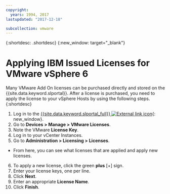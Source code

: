 ```yaml
---
copyright:
  years: 1994, 2017
lastupdated: "2017-12-18"

subcollection: vmware
---
```


{:shortdesc: .shortdesc}
{:new_window: target="_blank"}

# Applying IBM Issued Licenses for VMware vSphere 6 

Many VMware Add On licenses can be purchased directly and stored on the {{site.data.keyword.slportal}}. After a license is purchased, you need to apply the license to your vSphere Hosts by using the following steps.
{:shortdesc}

1. Log in to the [{{site.data.keyword.slportal_full}} ![External link icon](../../icons/launch-glyph.svg "External link icon")](https://control.softlayer.com/){: new_window}.
2. Go to **Devices > Manage > VMware Licenses**.
3. Note the VMware **License Key**.
4. Log in to your vCenter Instances.
5. Go to **Administration > Licensing > Licenses**.
  * From here, you can see what licenses that are applied and apply new licenses.
6. To apply a new license, click the green **plus** [+] sign.
7. Enter your license keys, one per line.
8. Click **Next**.
9. Enter an appropriate **License Name**.
10. Click **Finish**.
